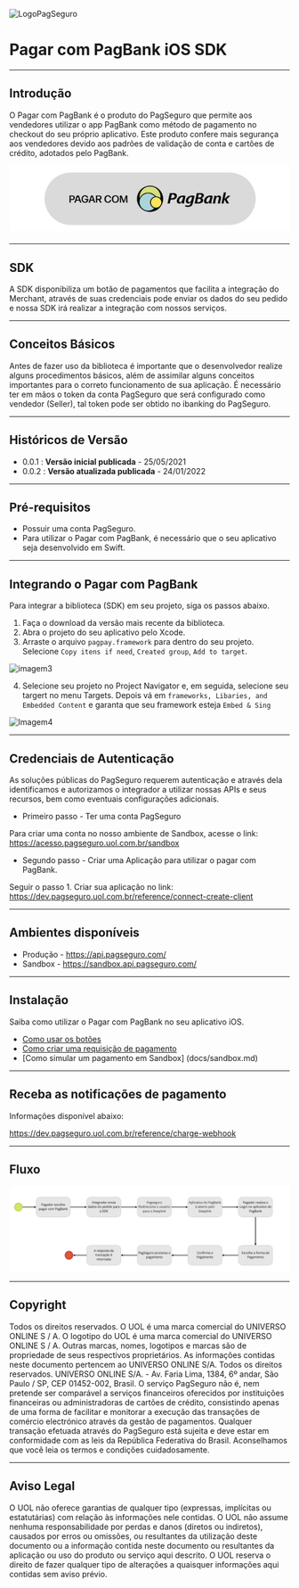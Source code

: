 ![LogoPagSeguro](https://user-images.githubusercontent.com/68859160/114778858-c77e8e00-9d4b-11eb-8c67-e97eade6534f.png)


# Pagar com PagBank iOS SDK
---
## Introdução
O Pagar com PagBank é o produto do PagSeguro que permite aos vendedores utilizar o app PagBank como método de pagamento no checkout do seu próprio aplicativo. Este produto confere mais segurança aos vendedores devido aos padrões de validação de conta e cartões de crédito, adotados pelo PagBank. 

![botoesPagPay](docs/images/example_light_button.png)

---
## SDK

A SDK disponibiliza um botão de pagamentos que facilita a integração do Merchant, através de suas credenciais pode enviar os dados do seu pedido e nossa SDK irá realizar a integração com nossos serviços. 

___
## Conceitos Básicos

Antes de fazer uso da biblioteca é importante que o desenvolvedor realize alguns procedimentos básicos, além de assimilar alguns conceitos importantes para o correto funcionamento de sua aplicação. É necessário ter em mãos o token da conta PagSeguro que será configurado como vendedor (Seller), tal token pode ser obtido no ibanking do PagSeguro.

___
## Históricos de Versão
* 0.0.1 : **Versão inicial publicada** - 25/05/2021
* 0.0.2 : **Versão atualizada publicada** - 24/01/2022

---
## Pré-requisitos
* Possuir uma conta PagSeguro.
* Para utilizar o Pagar com PagBank, é necessário que o seu aplicativo seja desenvolvido em Swift.

---
## Integrando o Pagar com PagBank
Para integrar a biblioteca (SDK) em seu projeto, siga os passos abaixo.
1. Faça o download da versão mais recente da biblioteca. 
2. Abra o projeto do seu aplicativo pelo Xcode.
3. Arraste o arquivo `pagpay.framework` para dentro do seu projeto. Selecione `Copy itens if need`, `Created group`, `Add to target`.

![imagem3](https://user-images.githubusercontent.com/68859160/114779283-4a074d80-9d4c-11eb-9ac8-6b0d28185a52.png)

4. Selecione seu projeto no Project Navigator e, em seguida, selecione seu targert no menu Targets. Depois vá em `frameworks, Libaries, and Embedded Content` e garanta que seu framework esteja `Embed & Sing`

![Imagem4](https://user-images.githubusercontent.com/68859160/114779354-65725880-9d4c-11eb-80bd-7e18eafec923.png)

___
## Credenciais de Autenticação
As soluções públicas do PagSeguro requerem autenticação e através dela identificamos e autorizamos o integrador a utilizar nossas APIs e seus recursos, bem como eventuais configurações adicionais.

* Primeiro passo - Ter uma conta PagSeguro

Para criar uma conta no nosso ambiente de Sandbox, acesse o link: https://acesso.pagseguro.uol.com.br/sandbox

* Segundo passo - Criar uma Aplicação para utilizar o pagar com PagBank.

Seguir o passo 1. Criar sua aplicação no link: https://dev.pagseguro.uol.com.br/reference/connect-create-client

___
## Ambientes disponíveis 

* Produção - https://api.pagseguro.com/
* Sandbox  - https://sandbox.api.pagseguro.com/

___
## Instalação
Saiba como utilizar o Pagar com PagBank no seu aplicativo iOS.

* [Como usar os botões](docs/buttons.md)
* [Como criar uma requisição de pagamento](docs/requisicao.md)
* [Como simular um pagamento em Sandbox] (docs/sandbox.md)
___
## Receba as notificações de pagamento
Informações disponível abaixo:

https://dev.pagseguro.uol.com.br/reference/charge-webhook

___
## Fluxo
![Imagem](docs/images/fluxo.png)

___
## Copyright

Todos os direitos reservados. O UOL é uma marca comercial do UNIVERSO ONLINE S / A. O logotipo do UOL é uma marca comercial do UNIVERSO ONLINE S / A. Outras marcas, nomes, logotipos e marcas são de propriedade de seus respectivos proprietários. As informações contidas neste documento pertencem ao UNIVERSO ONLINE S/A. Todos os direitos reservados. UNIVERSO ONLINE S/A. - Av. Faria Lima, 1384, 6º andar, São Paulo / SP, CEP 01452-002, Brasil. O serviço PagSeguro não é, nem pretende ser comparável a serviços financeiros oferecidos por instituições financeiras ou administradoras de cartões de crédito, consistindo apenas de uma forma de facilitar e monitorar a execução das transações de comércio electrónico através da gestão de pagamentos. Qualquer transação efetuada através do PagSeguro está sujeita e deve estar em conformidade com as leis da República Federativa do Brasil. Aconselhamos que você leia os termos e condições cuidadosamente.
___
## Aviso Legal

O UOL não oferece garantias de qualquer tipo (expressas, implícitas ou estatutárias) com relação às informações nele contidas. O UOL não assume nenhuma responsabilidade por perdas e danos (diretos ou indiretos), causados por erros ou omissões, ou resultantes da utilização deste documento ou a informação contida neste documento ou resultantes da aplicação ou uso do produto ou serviço aqui descrito. O UOL reserva o direito de fazer qualquer tipo de alterações a quaisquer informações aqui contidas sem aviso prévio.
